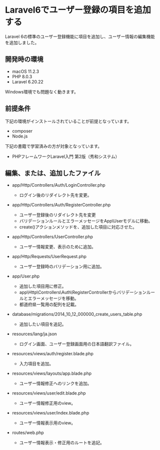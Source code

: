 # Laravel6でユーザー登録の項目を追加する

Laravel 6の標準のユーザー登録機能に項目を追加し、ユーザー情報の編集機能を追加しました。

## 開発時の環境

- macOS 11.2.3
- PHP 8.0.3
- Laravel 6.20.22

Windows環境でも問題なく動きます。

## 前提条件

下記の環境がインストールされていることが前提となっています。

- composer
- Node.js

下記の書籍で学習済みの方が対象となっています。

- PHPフレームワークLaravel入門 第2版（秀和システム）

## 編集、または、追加したファイル

- app/Http/Controllers/Auth/LoginController.php
  - ログイン後のリダイレクト先を変更。

- app/Http/Controllers/Auth/RegisterController.php
  - ユーザー登録後のリダイレクト先を変更
  - バリデーションルールとエラーメッセージをApp\Userモデルに移動。
  - create()アクションメソッドを、追加した項目に対応させた。

- app/Http/Controllers/UserController.php
  - ユーザー情報変更、表示のために追加。

- app/Http/Requests/UserRequest.php
  - ユーザー登録時のバリデーション用に追加。

- app/User.php
  - 追加した項目用に修正。
  - app\Http\Controllers\Auth\RegisterControllerからバリデーションルールとエラーメッセージを移動。
  - 都道府県一覧用の配列を記載。

- database/migrations/2014_10_12_000000_create_users_table.php
  - 追加したい項目を追記。

- resources/lang/ja.json
  - ログイン画面、ユーザー登録画面用の日本語翻訳ファイル。

- resources/views/auth/register.blade.php
  - 入力項目を追加。

- resources/views/layouts/app.blade.php
  - ユーザー情報修正へのリンクを追加。

- resources/views/user/edit.blade.php
  - ユーザー情報修正用のview。

- resources/views/user/index.blade.php
  - ユーザー情報表示用のview。

- routes/web.php
  - ユーザー情報表示・修正用のルートを追記。
